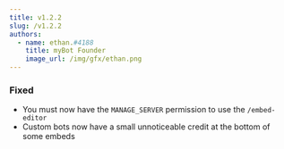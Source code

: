 ```yaml
---
title: v1.2.2
slug: /v1.2.2
authors:
  - name: ethan.#4188
    title: myBot Founder
    image_url: /img/gfx/ethan.png
---
```


### Fixed

- You must now have the `MANAGE_SERVER` permission to use the `/embed-editor`
- Custom bots now have a small unnoticeable credit at the bottom of some embeds